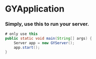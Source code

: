 # GYApplication
### Simply, use this to run your server.

```java
# only use this
public static void main(String[] args) {
	Server app = new GYServer();
	app.start();
}

```
